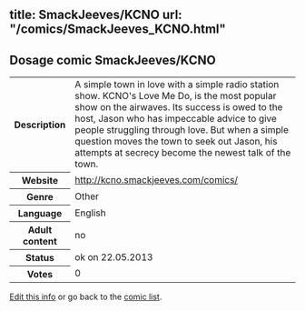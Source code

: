 title: SmackJeeves/KCNO
url: "/comics/SmackJeeves_KCNO.html"
---
Dosage comic SmackJeeves/KCNO
-----------------------------------------

<p id="msg"></p>
<script type="text/javascript">
if (window.location.search === '?edit_info_mail=sent_ok') {
  var elem = document.getElementById("msg");
  elem.innerHTML = 'Edited information sucessfully sent for review, which is usually done daily. Thanks!';
  elem.className = 'ok';
}
</script>
<table class="comicinfo">
<tr>
<th>Description</th><td>A simple town in love with a simple radio station show. KCNO's Love Me Do, is the most popular show on the airwaves. Its success is owed to the host, Jason who has impeccable advice to give people struggling through love. But when a simple question moves the town to seek out Jason, his attempts at secrecy become the newest talk of the town.</td>
</tr>
<tr>
<th>Website</th><td><a href="http://kcno.smackjeeves.com/comics/">http://kcno.smackjeeves.com/comics/</a></td>
</tr>
<tr>
<th>Genre</th><td>Other</td>
</tr>
<tr>
<th>Language</th><td>English</td>
</tr>
<tr>
<th>Adult content</th><td>no</td>
</tr>
<tr>
<th>Status</th><td>ok on 22.05.2013</td>
</tr>
<tr>
<th>Votes</th><td>0</td>
</tr>
</table>

[Edit this info](SmackJeeves_KCNO_edit.html) or go back to the [comic list](../comic-index.html).
